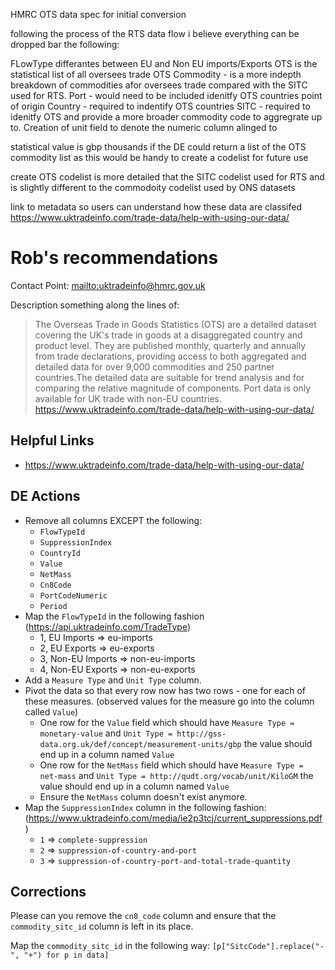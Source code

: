 HMRC OTS data spec for initial conversion 

following the process of the RTS data flow i believe everything can be dropped bar the following:

FLowType differantes between EU and Non EU imports/Exports
OTS is the statistical list of all oversees trade
OTS Commodity - is a more indepth breakdown of commodities afor oversees trade compared with the SITC used for RTS.
Port - would need to be included idenitfy OTS countries point of origin 
Country - required to indentify OTS countries
SITC - required to idenitfy OTS and provide a more broader commodity code to aggregrate up to.
Creation of unit field to denote the numeric column alinged to 

statistical value is gbp thousands 
if the DE could return a list of the OTS commodity list as this would be handy to create a codelist for future use

create OTS codelist is more detailed that the SITC codelist used for RTS and is slightly different to the commodoity codelist used by ONS datasets

link to metadata so users can understand how these data are classifed https://www.uktradeinfo.com/trade-data/help-with-using-our-data/ 


# Rob's recommendations

Contact Point: <mailto:uktradeinfo@hmrc.gov.uk>

Description something along the lines of:
> The Overseas Trade in Goods Statistics (OTS) are a detailed dataset covering the UK's trade in goods at a disaggregated country and product level. They are published monthly, quarterly and annually from trade declarations, providing access to both aggregated and detailed data for over 9,000 commodities and 250 partner countries.The detailed data are suitable for trend analysis and for comparing the relative magnitude of components.
> Port data is only available for UK trade with non-EU countries. <https://www.uktradeinfo.com/trade-data/help-with-using-our-data/>

## Helpful Links

* <https://www.uktradeinfo.com/trade-data/help-with-using-our-data/>

## DE Actions

* Remove all columns EXCEPT the following:
  * `FlowTypeId`
  * `SuppressionIndex`
  * `CountryId`
  * `Value`
  * `NetMass`
  * `Cn8Code`
  * `PortCodeNumeric`
  * `Period`
* Map the `FlowTypeId` in the following fashion (<https://api.uktradeinfo.com/TradeType>)
  * 1, EU Imports => eu-imports
  * 2, EU Exports => eu-exports                             
  * 3, Non-EU Imports => non-eu-imports                               
  * 4, Non-EU Exports => non-eu-exports                                       
* Add a `Measure Type` and `Unit Type` column. 
* Pivot the data so that every row now has two rows - one for each of these measures. (observed values for the measure go into the column called `Value`)
  * One row for the `Value` field which should have `Measure Type = monetary-value` and `Unit Type = http://gss-data.org.uk/def/concept/measurement-units/gbp` the value should end up in a column named `Value`
  * One row for the `NetMass` field which should have `Measure Type = net-mass` and `Unit Type = http://qudt.org/vocab/unit/KiloGM` the value should end up in a column named `Value`
  * Ensure the `NetMass` column doesn't exist anymore.
* Map the `SuppressionIndex` column in the following fashion: (<https://www.uktradeinfo.com/media/ie2p3tcj/current_suppressions.pdf>)
  * `1` => `complete-suppression`
  * `2` => `suppression-of-country-and-port`
  * `3` => `suppression-of-country-port-and-total-trade-quantity`
  

## Corrections

Please can you remove the `cn8_code` column and ensure that the `commodity_sitc_id` column is left in its place.

Map the `commodity_sitc_id` in the following way: `[p["SitcCode"].replace("-", "+") for p in data]`
